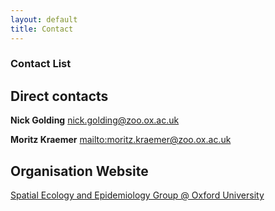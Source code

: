 ```yaml
---
layout: default
title: Contact
---
```

 
### Contact List

## Direct contacts

**Nick Golding** <nick.golding@zoo.ox.ac.uk>

**Moritz Kraemer** <mailto:moritz.kraemer@zoo.ox.ac.uk>

## Organisation Website

[Spatial Ecology and Epidemiology Group @ Oxford University](http://seeg.zoo.ox.ac.uk/)